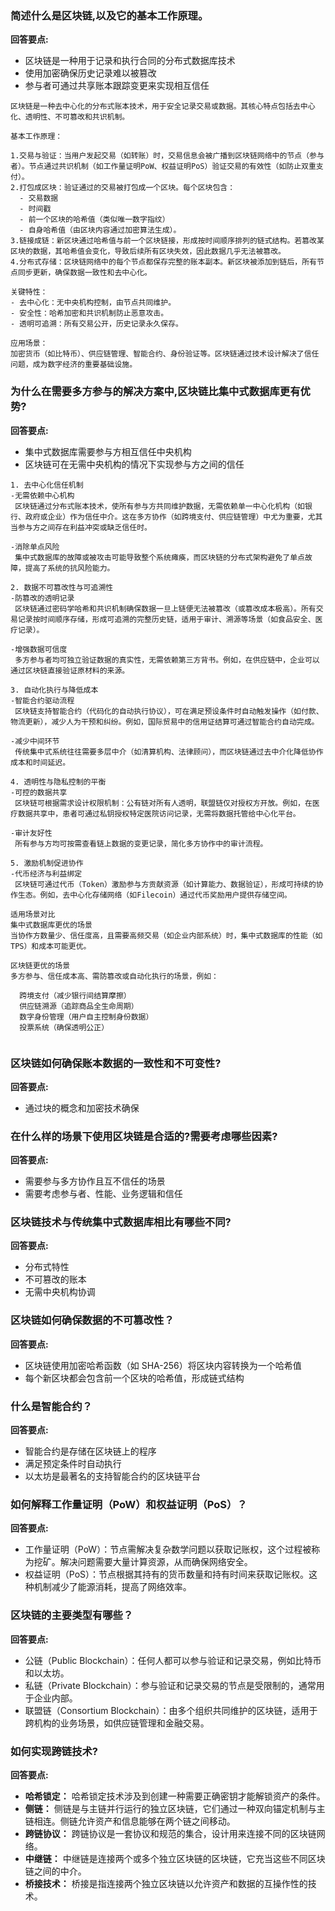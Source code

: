 

### 简述什么是区块链,以及它的基本工作原理。

**回答要点:**

- 区块链是一种用于记录和执行合同的分布式数据库技术
- 使用加密确保历史记录难以被篡改
- 参与者可通过共享账本跟踪变更来实现相互信任

```
区块链是一种去中心化的分布式账本技术，用于安全记录交易或数据。其核心特点包括去中心化、透明性、不可篡改和共识机制。

基本工作原理：

1.交易与验证：当用户发起交易（如转账）时，交易信息会被广播到区块链网络中的节点（参与者）。节点通过共识机制（如工作量证明PoW、权益证明PoS）验证交易的有效性（如防止双重支付）。
2.打包成区块：验证通过的交易被打包成一个区块。每个区块包含：
  - 交易数据
  - 时间戳
  - 前一个区块的哈希值（类似唯一数字指纹）
  - 自身哈希值（由区块内容通过加密算法生成）。
3.链接成链：新区块通过哈希值与前一个区块链接，形成按时间顺序排列的链式结构。若篡改某区块的数据，其哈希值会变化，导致后续所有区块失效，因此数据几乎无法被篡改。
4.分布式存储：区块链网络中的每个节点都保存完整的账本副本。新区块被添加到链后，所有节点同步更新，确保数据一致性和去中心化。

关键特性：
- 去中心化：无中央机构控制，由节点共同维护。
- 安全性：哈希加密和共识机制防止恶意攻击。
- 透明可追溯：所有交易公开，历史记录永久保存。

应用场景：
加密货币（如比特币）、供应链管理、智能合约、身份验证等。区块链通过技术设计解决了信任问题，成为数字经济的重要基础设施。
```

### 为什么在需要多方参与的解决方案中,区块链比集中式数据库更有优势?

**回答要点:**

- 集中式数据库需要参与方相互信任中央机构
- 区块链可在无需中央机构的情况下实现参与方之间的信任

```
1. 去中心化信任机制
-无需依赖中心机构
 区块链通过分布式账本技术，使所有参与方共同维护数据，无需依赖单一中心化机构（如银行、政府或企业）作为信任中介。这在多方协作（如跨境支付、供应链管理）中尤为重要，尤其当参与方之间存在利益冲突或缺乏信任时。

-消除单点风险
 集中式数据库的故障或被攻击可能导致整个系统瘫痪，而区块链的分布式架构避免了单点故障，提高了系统的抗风险能力。

2. 数据不可篡改性与可追溯性
-防篡改的透明记录
 区块链通过密码学哈希和共识机制确保数据一旦上链便无法被篡改（或篡改成本极高）。所有交易记录按时间顺序存储，形成可追溯的完整历史链，适用于审计、溯源等场景（如食品安全、医疗记录）。

-增强数据可信度
 多方参与者均可独立验证数据的真实性，无需依赖第三方背书。例如，在供应链中，企业可以通过区块链直接验证原材料的来源。

3. 自动化执行与降低成本
-智能合约驱动流程
 区块链支持智能合约（代码化的自动执行协议），可在满足预设条件时自动触发操作（如付款、物流更新），减少人为干预和纠纷。例如，国际贸易中的信用证结算可通过智能合约自动完成。

-减少中间环节
 传统集中式系统往往需要多层中介（如清算机构、法律顾问），而区块链通过去中介化降低协作成本和时间延迟。

4. 透明性与隐私控制的平衡
-可控的数据共享
 区块链可根据需求设计权限机制：公有链对所有人透明，联盟链仅对授权方开放。例如，在医疗数据共享中，患者可通过私钥授权特定医院访问记录，无需将数据托管给中心化平台。

-审计友好性
 所有参与方均可按需查看链上数据的变更记录，简化多方协作中的审计流程。

5. 激励机制促进协作
-代币经济与利益绑定
 区块链可通过代币（Token）激励参与方贡献资源（如计算能力、数据验证），形成可持续的协作生态。例如，去中心化存储网络（如Filecoin）通过代币奖励用户提供存储空间。

适用场景对比
集中式数据库更优的场景
当协作方数量少、信任度高，且需要高频交易（如企业内部系统）时，集中式数据库的性能（如TPS）和成本可能更优。

区块链更优的场景
多方参与、信任成本高、需防篡改或自动化执行的场景，例如：

  跨境支付（减少银行间结算摩擦）
  供应链溯源（追踪商品全生命周期）
  数字身份管理（用户自主控制身份数据）
  投票系统（确保透明公正）


```

### 区块链如何确保账本数据的一致性和不可变性?

**回答要点:**

- 通过块的概念和加密技术确保

### 在什么样的场景下使用区块链是合适的?需要考虑哪些因素?

**回答要点:**

- 需要参与多方协作且互不信任的场景
- 需要考虑参与者、性能、业务逻辑和信任

### 区块链技术与传统集中式数据库相比有哪些不同?

**回答要点:**

- 分布式特性
- 不可篡改的账本
- 无需中央机构协调

### 区块链如何确保数据的不可篡改性？

**回答要点:**

- 区块链使用加密哈希函数（如 SHA-256）将区块内容转换为一个哈希值
- 每个新区块都会包含前一个区块的哈希值，形成链式结构

### 什么是智能合约？

**回答要点:**

- 智能合约是存储在区块链上的程序
- 满足预定条件时自动执行
- 以太坊是最著名的支持智能合约的区块链平台

### 如何解释工作量证明（PoW）和权益证明（PoS）？

**回答要点:**

- 工作量证明（PoW）：节点需解决复杂数学问题以获取记账权，这个过程被称为挖矿。解决问题需要大量计算资源，从而确保网络安全。
- 权益证明（PoS）：节点根据其持有的货币数量和持有时间来获取记账权。这种机制减少了能源消耗，提高了网络效率。

### 区块链的主要类型有哪些？

**回答要点:**

- 公链（Public Blockchain）：任何人都可以参与验证和记录交易，例如比特币和以太坊。
- 私链（Private Blockchain）：参与验证和记录交易的节点是受限制的，通常用于企业内部。
- 联盟链（Consortium Blockchain）：由多个组织共同维护的区块链，适用于跨机构的业务场景，如供应链管理和金融交易。

### 如何实现跨链技术?

**回答要点:**

- **哈希锁定：** 哈希锁定技术涉及到创建一种需要正确密钥才能解锁资产的条件。
- **侧链：** 侧链是与主链并行运行的独立区块链，它们通过一种双向锚定机制与主链相连。侧链允许资产和信息能够在两个链之间移动。
- **跨链协议：** 跨链协议是一套协议和规范的集合，设计用来连接不同的区块链网络。
- **中继链：** 中继链是连接两个或多个独立区块链的区块链，它充当这些不同区块链之间的中介。
- **桥接技术：** 桥接是指连接两个独立区块链以允许资产和数据的互操作性的技术。
